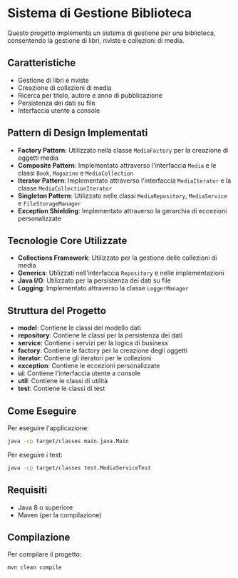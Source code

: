 # Sistema di Gestione Biblioteca

Questo progetto implementa un sistema di gestione per una biblioteca, consentendo la gestione di libri, riviste e collezioni di media.

## Caratteristiche

- Gestione di libri e riviste
- Creazione di collezioni di media
- Ricerca per titolo, autore e anno di pubblicazione
- Persistenza dei dati su file
- Interfaccia utente a console

## Pattern di Design Implementati

- **Factory Pattern**: Utilizzato nella classe `MediaFactory` per la creazione di oggetti media
- **Composite Pattern**: Implementato attraverso l'interfaccia `Media` e le classi `Book`, `Magazine` e `MediaCollection`
- **Iterator Pattern**: Implementato attraverso l'interfaccia `MediaIterator` e la classe `MediaCollectionIterator`
- **Singleton Pattern**: Utilizzato nelle classi `MediaRepository`, `MediaService` e `FileStorageManager`
- **Exception Shielding**: Implementato attraverso la gerarchia di eccezioni personalizzate

## Tecnologie Core Utilizzate

- **Collections Framework**: Utilizzato per la gestione delle collezioni di media
- **Generics**: Utilizzati nell'interfaccia `Repository` e nelle implementazioni
- **Java I/O**: Utilizzato per la persistenza dei dati su file
- **Logging**: Implementato attraverso la classe `LoggerManager`

## Struttura del Progetto

- **model**: Contiene le classi del modello dati
- **repository**: Contiene le classi per la persistenza dei dati
- **service**: Contiene i servizi per la logica di business
- **factory**: Contiene le factory per la creazione degli oggetti
- **iterator**: Contiene gli iteratori per le collezioni
- **exception**: Contiene le eccezioni personalizzate
- **ui**: Contiene l'interfaccia utente a console
- **util**: Contiene le classi di utilità
- **test**: Contiene le classi di test

## Come Eseguire

Per eseguire l'applicazione:

```bash
java -cp target/classes main.java.Main
```

Per eseguire i test:

```bash
java -cp target/classes test.MediaServiceTest
```

## Requisiti

- Java 8 o superiore
- Maven (per la compilazione)

## Compilazione

Per compilare il progetto:

```bash
mvn clean compile
```
